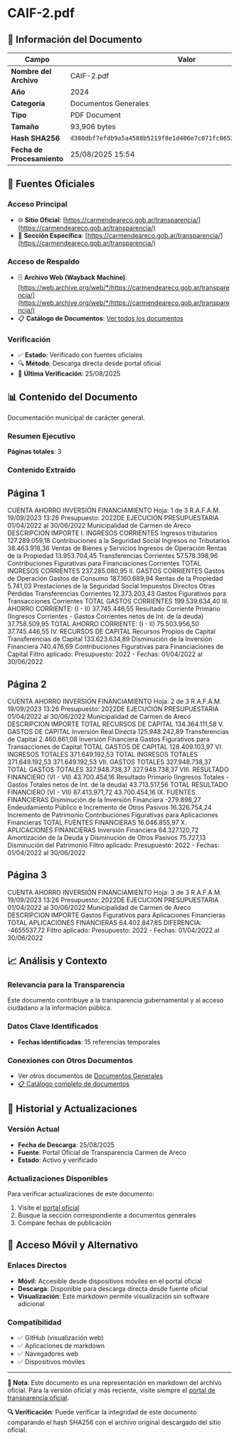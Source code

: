 # CAIF-2.pdf

## 📄 Información del Documento

| Campo | Valor |
|-------|--------|
| **Nombre del Archivo** | CAIF-2.pdf |
| **Año** | 2024 |
| **Categoría** | Documentos Generales |
| **Tipo** | PDF Document |
| **Tamaño** | 93,906 bytes |
| **Hash SHA256** | `d380dbf7efdb9a5a4588b5219f8e1d406e7c071fc065291e6082430d932a9222` |
| **Fecha de Procesamiento** | 25/08/2025 15:54 |

## 🔗 Fuentes Oficiales

### Acceso Principal
- 🌐 **Sitio Oficial**: [https://carmendeareco.gob.ar/transparencia/](https://carmendeareco.gob.ar/transparencia/)
- 📁 **Sección Específica**: [https://carmendeareco.gob.ar/transparencia/](https://carmendeareco.gob.ar/transparencia/)

### Acceso de Respaldo
- 🗄️ **Archivo Web (Wayback Machine)**: [https://web.archive.org/web/*/https://carmendeareco.gob.ar/transparencia/](https://web.archive.org/web/*/https://carmendeareco.gob.ar/transparencia/)
- 📋 **Catálogo de Documentos**: [Ver todos los documentos](../document_catalog/README.md)

### Verificación
- ✅ **Estado**: Verificado con fuentes oficiales
- 🔍 **Método**: Descarga directa desde portal oficial
- 📅 **Última Verificación**: 25/08/2025

## 📊 Contenido del Documento

Documentación municipal de carácter general.

### Resumen Ejecutivo

**Páginas totales**: 3

### Contenido Extraído

## Página 1

CUENTA AHORRO INVERSIÓN FINANCIAMIENTO Hoja: 1 de 3 R.A.F.A.M.
19/09/2023 13:26
Presupuesto: 2022DE EJECUCION PRESUPUESTARIA 
01/04/2022 al 30/06/2022
Municipalidad de
Carmen de Areco
DESCRIPCION IMPORTE
I. INGRESOS CORRIENTES
Ingresos tributarios 127.289.059,18
Contribuciones a la Seguridad Social
Ingresos no Tributarios 38.463.918,36
Ventas de Bienes y Servicios
Ingresos de Operación
Rentas de la Propiedad 13.953.704,45
Transferencias Corrientes 57.578.398,96
Contribuciones Figurativas para Financiaciones Corrientes
TOTAL  INGRESOS CORRIENTES 237.285.080,95
II. GASTOS CORRIENTES
Gastos de Operación
Gastos de Consumo 187.160.689,94
Rentas de la Propiedad 5.741,03
Prestaciones de la Seguridad Social
Impuestos Directos
Otras Pérdidas
Transferencias Corrientes 12.373.203,43
Gastos Figurativos para Transacciones Corrientes
TOTAL  GASTOS CORRIENTES 199.539.634,40
III. AHORRO CORRIENTE: (I - II) 37.745.446,55
Resultado Corriente Primario (Ingresos Corrientes - Gastos Corrientes netos de Int. de la deuda) 37.758.509,95
TOTAL  AHORRO CORRIENTE: (I - II) 75.503.956,50 37.745.446,55
IV. RECURSOS DE CAPITAL
Recursos Propios de Capital
Transferencias de Capital 133.623.634,89
Disminución de la Inversión Financiera 740.476,69
Contribuciones Figurativas para Financiaciones de Capital
Filtro aplicado: Presupuesto: 2022 -  Fechas: 01/04/2022 al 30/06/2022

## Página 2

CUENTA AHORRO INVERSIÓN FINANCIAMIENTO Hoja: 2 de 3 R.A.F.A.M.
19/09/2023 13:26
Presupuesto: 2022DE EJECUCION PRESUPUESTARIA 
01/04/2022 al 30/06/2022
Municipalidad de
Carmen de Areco
DESCRIPCION IMPORTE
TOTAL  RECURSOS DE CAPITAL 134.364.111,58
V. GASTOS DE CAPITAL
Inversión Real Directa 125.948.242,89
Transferencias de Capital 2.460.861,08
Inversión Financiera
Gastos Figurativos para Transacciones de Capital
TOTAL  GASTOS DE CAPITAL 128.409.103,97
VI. INGRESOS TOTALES 371.649.192,53
TOTAL  INGRESOS TOTALES 371.649.192,53 371.649.192,53
VII. GASTOS TOTALES 327.948.738,37
TOTAL  GASTOS TOTALES 327.948.738,37 327.948.738,37
VIII. RESULTADO FINANCIERO (VI - VII) 43.700.454,16
Resultado Primario (Ingresos Totales - Gastos Totales netos de Int. de la deuda) 43.713.517,56
TOTAL  RESULTADO FINANCIERO (VI - VII) 87.413.971,72 43.700.454,16
IX. FUENTES FINANCIERAS
Disminución de la Inversión Financiera -279.898,27
Endeudamiento Público e Incremento de Otros Pasivos 16.326.754,24
Incremento de Patrimonio
Contribuciones Figurativas para Aplicaciones Financieras
TOTAL  FUENTES FINANCIERAS 16.046.855,97
X. APLICACIONES FINANCIERAS
Inversión Financiera 64.327.120,72
Amortización de la Deuda y Disminución de Otros Pasivos 75.727,13
Disminución del Patrimonio
Filtro aplicado: Presupuesto: 2022 -  Fechas: 01/04/2022 al 30/06/2022

## Página 3

CUENTA AHORRO INVERSIÓN FINANCIAMIENTO Hoja: 3 de 3 R.A.F.A.M.
19/09/2023 13:26
Presupuesto: 2022DE EJECUCION PRESUPUESTARIA 
01/04/2022 al 30/06/2022
Municipalidad de
Carmen de Areco
DESCRIPCION IMPORTE
Gastos Figurativos para Aplicaciones Financieras
TOTAL  APLICACIONES FINANCIERAS 64.402.847,85
DIFERENCIA: -4655537.72
Filtro aplicado: Presupuesto: 2022 -  Fechas: 01/04/2022 al 30/06/2022



## 📈 Análisis y Contexto

### Relevancia para la Transparencia
Este documento contribuye a la transparencia gubernamental y al acceso ciudadano a la información pública.

### Datos Clave Identificados
- **Fechas identificadas**: 15 referencias temporales

### Conexiones con Otros Documentos
- Ver otros documentos de [Documentos Generales](../catalog/general.md)
- [📋 Catálogo completo de documentos](../document_catalog/README.md)

## 🔄 Historial y Actualizaciones

### Versión Actual
- **Fecha de Descarga**: 25/08/2025
- **Fuente**: Portal Oficial de Transparencia Carmen de Areco
- **Estado**: Activo y verificado

### Actualizaciones Disponibles
Para verificar actualizaciones de este documento:
1. Visite el [portal oficial](https://carmendeareco.gob.ar/transparencia/)
2. Busque la sección correspondiente a documentos generales
3. Compare fechas de publicación

## 📱 Acceso Móvil y Alternativo

### Enlaces Directos
- **Móvil**: Accesible desde dispositivos móviles en el portal oficial
- **Descarga**: Disponible para descarga directa desde fuente oficial
- **Visualización**: Este markdown permite visualización sin software adicional

### Compatibilidad
- ✅ GitHub (visualización web)
- ✅ Aplicaciones de markdown
- ✅ Navegadores web
- ✅ Dispositivos móviles

---

**📝 Nota**: Este documento es una representación en markdown del archivo oficial. 
Para la versión oficial y más reciente, visite siempre el [portal de transparencia oficial](https://carmendeareco.gob.ar/transparencia/).

**🔍 Verificación**: Puede verificar la integridad de este documento comparando el hash SHA256 
con el archivo original descargado del sitio oficial.
